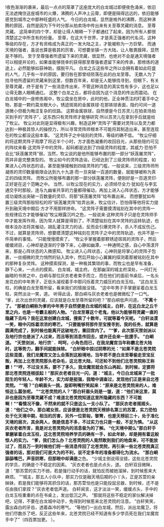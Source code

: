 !夜色渐渐的袭来，最后一点点的笼罩了这座庞大的白龙城过即便夜色涌来，依旧无法遮掩住这座城市的火爆，沸腾的人声冲上云霄，即便是隔得远远的，依旧能够感觉到城市之中那种旺盛的人气。
今日的白龙城，显然是格外的沸腾，而这种沸腾的原因，自然是因为下午时分那从拍卖场中传出来有关至尊灵藏的消息。
至尊灵藏。
这简单的四个字，却是让得人眼睛一下子都通红了起来，因为所有人都很清楚这之中所含有的份量。
至尊，在这大千世界，才是真正强者的代名词，这种等级的存在，方才有资格成为真正的一发大陆之主，才能被称为一方巨擘。
而通天境的强者，虽说也算是极其的厉害，可想要坐镇一方大陆，让人敬畏膜拜，显然是不够的。
至于至尊强者所遗留下来的灵藏，很显然，也绝对不会是通天境强者可以相提并论的，如果谁能够侥幸的获得那至尊强者遗留下来的传承，那修炼的道途上，必然能够如获神助，摆脱平凡。
白龙之丘这些年之所以会拥有着如此旺盛的人气，几乎有一半的原因，要归咎在那曾经陨落在此的白龙至尊。
无数人为了找寻他所遗留的灵藏来到这里，但数百年来，却是无人能够找寻到，但眼下，有关至尊灵藏，终于是有了一些消息传出来，不管这种消息的真实性有多少，这也足以让得无数人眼睛通红。
这整个白龙之丘，都将会因为这个消息的传出而震动。
在白龙城中的一座修炼阁中，牧尘盘坐在房中，此时的他，正全神贯注的盯着手中之物，那是一颗约莫龙眼大小，锈迹斑斑的金属铁球·在那铁球表面，隐约可间一道道微小但极为晦涩复杂的纹路。
这颗金属铁球，自然便是今日苏灵儿在拍卖场拍买到手的“灵阵子”，这东西只有灵阵师才能够研究·所以苏灵儿在拿到手后就是给了牧尘。
牧尘对此则是显得极有兴趣，制造这种“灵阵子”需要对灵阵以及灵力都达到一种极其惊人的操控力，所以寻常灵阵师根本不可能将其制造出来，甚至连现在的牧尘都没这般本事。
“这灵阵子之中铭刻的灵阵，等级的确不低。
”牧尘仔细的将这颗灵阵子观摩了将近半个小时，方才面色凝重的收回目光，从那些隐约可见的阵纹来看·这灵阵子中的灵阵，起码都是达到了四级灵阵的程度，其威力·恐怕不会比“妖莲屠灵阵”弱，当然，牧尘说的是他所能够布置的那一部分“妖莲屠灵阵”，而并非是完整类型的。
牧尘如今的灵阵造诣，已经达到了三级灵阵师的程度，如果进入心阵状态的话，甚至能够接触到四级灵阵的门槛，一般说来，三级灵阵师所凝炼的灵印数量极限会达到九十九道·而一旦突破一百道的数量，就能够被称为真正的四级灵阵。
而牧尘所能够布置的那一部分妖莲屠灵阵，便刚好是一百道灵印·正好是在这个范畴之中。
当然，以牧尘现在的实力，必须倾尽全力·犹如在与李玄通交手时那般，连与九幽雀共享的力量都得催动，再加上进入心阵状态，方才能够成功凝炼出突破一百数量的灵印，将那“妖莲屠灵阵”给布置出来。
而想要犹如布置三级灵阵那般轻松的将“妖莲屠灵阵”给弄出来，牧尘估计，恐怕得等他将实力提升到融天境中期后·方才不用那样拼命。
“这灵阵子需要摸清铭刻在其中的灵阵一些规律后方才能够催动”牧尘眼露沉吟之色，一般说来·这种灵阵子只是在灵阵师手中才能发挥作用，因为常人就算是得到了，不清楚铭刻在其中灵阵的运转轨迹，也根本没办法将其催动，胡乱灌注灵力的话，反而会引爆灵阵子，杀人不成反伤己。
不过，就算是灵阵师，想要摸清楚这种铭刻在灵阵子之中的灵阵轨迹，也并不是一件简单的事情。
“只能慢慢摸索了。
”牧尘手掌握着那颗锈迹斑斑的灵阵子，然后缓缓闭目，心神却是逐渐的宁静下来，心静如幽潭，一种通明之感，自心中荡漾开来，那是心阵状态的入微感知。
牧尘进入心阵状态，心神则是将掌心的灵阵子包裹，一丝细微的灵力悄然的钻入其中，然后开始小心翼翼的探测着那被铭刻在其中的那种复杂灵阵。
这种摸索探测，是一种极其繁琐的事，而牧尘也是早有准备，静下心来，一点点的摸索。
白龙城，城主府。
在那幽深的城主府深处，一间灯光幽暗的书房之中，白峒与那位灰衣老者束手而立，而在他们的面前书桌后，一名头发花白的中年男子，正低头凝视着手中那闪烁着灵力威压的白龙玉柱。
“这白龙玉柱，的确是白龙至尊所留，看来我们的情报没错。
”这中年男子手掌磨挲着白龙玉柱，突然淡淡一笑，道。
听得此话，那白峒与灰衣老者也是微微松了一口气。
“爹，此次出世的灵藏，应该就是白龙至尊所留的吧？”那白峒低声问道。
“**不离十了。
”那被白峒称为爹的中年男子自然便是白龙城的城主，白轩，在这白龙之丘千里之内，也是一号霸主般的人物。
“白龙至尊这个老鬼，他以为能够将灵藏一直的隐藏下去吗？我在这里创建白龙城，搜索了十数年，可就等着今天呢。
”白轩淡漠一笑，眼中闪烁着浓浓的寒芒。
“只要能够将那件至宝搜寻到，我的任务，就算是圆满完成了，到时候也能离开这破地方，重回宫内了。
”“爹，此次那天罡剑派以及地行宗也是派了人过来，而且等到消息传回去，或许还会来一批援手。
”白峒道。
“天罡剑派，地行宗¨．呵呵，小角色而已，在我龙魔宫当年称霸北苍大陆时，这等势力，翻手间就能抹除。
”白轩眼中掠过阴寒的光：“如果不是北苍灵院这些混蛋，我们龙魔宫又怎么会落到这般境地，当年若不是白龙至尊偷走至宝反叛，再加上北苍灵院那头老杂毛，这北苍大陆，可还轮不到他们北苍灵院称王称霸！”“哼，不过没关系，要不了多久，我龙魔宫就会东山再起，到时候，定要将那北苍灵院连根拔起！”那灰衣老者目光一闪，道：“城主，今日白龙城来了一批陌生的年轻人，年龄不大，实力却是挺强，我暗中调查过，发现他们正是来自北苍灵院。
”“哦？”白峒眉头一挑，旋即咧嘴狞笑起来：“原来是北苍灵院来的人，难怪这么嚣张呢。
”“北苍灵院的人？”那白轩眉头则是一皱，道：“他们来这里，莫非也是因为至尊灵藏不成？难道北苍灵院知道这里所隐藏的东西？不可能啊！”“看情况不像，不然来的就不只是这么一支小队了。
”那灰衣老者摇摇头，道：“他们之中，那白裙女孩，应该便是北苍灵院天榜排名第三的苏萱，实力恐怕处于化天境中期，相当的厉害，另外一位郭匈，黎箐，也是天榜前三十，处于准化天境的层次，其余两人，倒是信息不多，不过实力也只是一般，不足为惧。
”从这灰衣老者所言，竟是对北苍灵院内的消息极为的了解。
“化天境中期么”那白轩手掌磨挲着白龙玉柱，这北苍灵院培养学员的确有一手，如此年龄，却是拥有着这般惊人的实力。
“爹，我们怎么办？北苍灵院的人竟然敢到我们的地盘来，可不能放过了，而且万一到时候他们将一些消息传回了北苍灵院，再引来一些北苍灵院真正强者的话，那对我们可是大为的不利，说不定多年的准备都得化为流水。
”那白峒舔舔嘴巴，声音阴寒，但那眼中却满是**之色。
“少城主倒说得没错，这些北苍灵院的学员，的确是个不稳定的因素。
”灰衣老者也是点点头，道。
白轩双目微眯，道：“那苏萱的实力不弱，若是强行动手的话，就怕反而被她溜掉，到时候惹来大麻烦。
”“城主，那五人小队中，那实力仅是融天境后期的小丫头，正是苏萱的亲妹妹，若是我们能够将其抓住的话，那苏萱怕也是只能投鼠忌器，到时候，还不是任由我们拿捏？”灰衣老者低声道。
白轩闻言，这才淡淡一笑，缓缓点头，手中的白龙玉柱重重的点在书桌上，发出低沉之声。
“那就将这些不稳定的家伙解决掉吧，记得，不要在白龙城中动手，免得到时候惹来北苍灵院的注意。
”白轩笑笑，露出森白的牙齿，透着森冷的寒气。
“等他们一出白龙城，然后，派出龙魔卫，将他们尽数杀了吧，反正这些年来，北苍灵院已经不知道有多少学员死在我们龙魔宫手中了”（四百票加更。
）。
